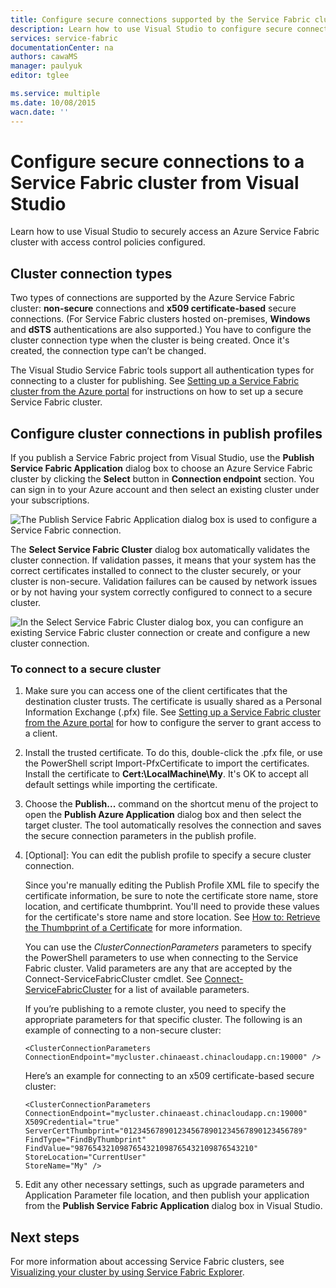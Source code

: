 ```yaml
---
title: Configure secure connections supported by the Service Fabric cluster | Microsoft Azure
description: Learn how to use Visual Studio to configure secure connections that are supported by the Azure Service Fabric cluster.
services: service-fabric
documentationCenter: na
authors: cawaMS
manager: paulyuk
editor: tglee

ms.service: multiple
ms.date: 10/08/2015
wacn.date: ''
---
```


# Configure secure connections to a Service Fabric cluster from Visual Studio

Learn how to use Visual Studio to securely access an Azure Service Fabric cluster with access control policies configured.

## Cluster connection types

Two types of connections are supported by the Azure Service Fabric cluster: **non-secure** connections and **x509 certificate-based** secure connections. (For Service Fabric clusters hosted on-premises, **Windows** and **dSTS** authentications are also supported.) You have to configure the cluster connection type when the cluster is being created. Once it's created, the connection type can’t be changed.

The Visual Studio Service Fabric tools support all authentication types for connecting to a cluster for publishing. See [Setting up a Service Fabric cluster from the Azure portal](./service-fabric-cluster-creation-via-portal.md) for instructions on how to set up a secure Service Fabric cluster.

## Configure cluster connections in publish profiles

If you publish a Service Fabric project from Visual Studio, use the **Publish Service Fabric Application** dialog box to choose an Azure Service Fabric cluster by clicking the **Select** button in **Connection endpoint** section. You can sign in to your Azure account and then select an existing cluster under your subscriptions.

![The **Publish Service Fabric Application** dialog box is used to configure a Service Fabric connection.][publishdialog]

The **Select Service Fabric Cluster** dialog box automatically validates the cluster connection. If validation passes, it means that your system has the correct certificates installed to connect to the cluster securely, or your cluster is non-secure. Validation failures can be caused by network issues or by not having your system correctly configured to connect to a secure cluster.

![In the **Select Service Fabric Cluster** dialog box, you can configure an existing Service Fabric cluster connection or create and configure a new cluster connection.][selectsfcluster]

### To connect to a secure cluster

1. Make sure you can access one of the client certificates that the destination cluster trusts. The certificate is usually shared as a Personal Information Exchange (.pfx) file. See [Setting up a Service Fabric cluster from the Azure portal](./service-fabric-cluster-creation-via-portal.md) for how to configure the server to grant access to a client.

2. Install the trusted certificate. To do this, double-click the .pfx file, or use the PowerShell script Import-PfxCertificate to import the certificates. Install the certificate to **Cert:\LocalMachine\My**. It's OK to accept all default settings while importing the certificate.

3. Choose the **Publish...** command on the shortcut menu of the project to open the **Publish Azure Application** dialog box and then select the target cluster. The tool automatically resolves the connection and saves the secure connection parameters in the publish profile.

4. [Optional]: You can edit the publish profile to specify a secure cluster connection.

    Since you're manually editing the Publish Profile XML file to specify the certificate information, be sure to note the certificate store name, store location, and certificate thumbprint. You'll need to provide these values for the certificate's store name and store location. See [How to: Retrieve the Thumbprint of a Certificate](https://msdn.microsoft.com/zh-cn/library/ms734695(v=vs.110).aspx) for more information.

    You can use the *ClusterConnectionParameters* parameters to specify the PowerShell parameters to use when connecting to the Service Fabric cluster. Valid parameters are any that are accepted by the Connect-ServiceFabricCluster cmdlet. See [Connect-ServiceFabricCluster](https://msdn.microsoft.com/zh-cn/library/mt125938.aspx) for a list of available parameters.

    If you’re publishing to a remote cluster, you need to specify the appropriate parameters for that specific cluster. The following is an example of connecting to a non-secure cluster:

    `<ClusterConnectionParameters ConnectionEndpoint="mycluster.chinaeast.chinacloudapp.cn:19000" />`

    Here’s an example for connecting to an x509 certificate-based secure cluster:

    ```
    <ClusterConnectionParameters
    ConnectionEndpoint="mycluster.chinaeast.chinacloudapp.cn:19000"
    X509Credential="true"
    ServerCertThumbprint="0123456789012345678901234567890123456789"
    FindType="FindByThumbprint"
    FindValue="9876543210987654321098765432109876543210"
    StoreLocation="CurrentUser"
    StoreName="My" />
    ```

5. Edit any other necessary settings, such as upgrade parameters and Application Parameter file location, and then publish your application from the **Publish Service Fabric Application** dialog box in Visual Studio.

## Next steps
For more information about accessing Service Fabric clusters, see [Visualizing your cluster by using Service Fabric Explorer](./service-fabric-visualizing-your-cluster.md).

<!--Image references-->
[publishdialog]:./media/service-fabric-visualstudio-configure-secure-connections/publishdialog.png
[selectsfcluster]:./media/service-fabric-visualstudio-configure-secure-connections/selectsfcluster.png